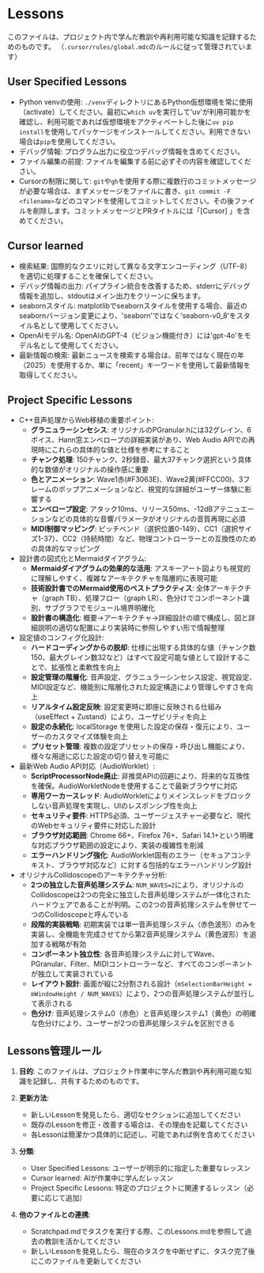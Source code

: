 # Lessons

このファイルは、プロジェクト内で学んだ教訓や再利用可能な知識を記録するためのものです。
（`.cursor/rules/global.mdc`のルールに従って管理されています）

## User Specified Lessons

- Python venvの使用: `./venv`ディレクトリにあるPython仮想環境を常に使用（activate）してください。最初に`which uv`を実行して'uv'が利用可能かを確認し、利用可能であれば仮想環境をアクティベートした後に`uv pip install`を使用してパッケージをインストールしてください。利用できない場合は`pip`を使用してください。
- デバッグ情報: プログラム出力に役立つデバッグ情報を含めてください。
- ファイル編集の前提: ファイルを編集する前に必ずその内容を確認してください。
- Cursorの制限に関して: `git`や`gh`を使用する際に複数行のコミットメッセージが必要な場合は、まずメッセージをファイルに書き、`git commit -F <filename>`などのコマンドを使用してコミットしてください。その後ファイルを削除します。コミットメッセージとPRタイトルには「[Cursor] 」を含めてください。

## Cursor learned

- 検索結果: 国際的なクエリに対して異なる文字エンコーディング（UTF-8）を適切に処理することを確保してください。
- デバッグ情報の出力: パイプライン統合を改善するため、stderrにデバッグ情報を追加し、stdoutはメイン出力をクリーンに保ちます。
- seabornスタイル: matplotlibでseabornスタイルを使用する場合、最近のseabornバージョン変更により、'seaborn'ではなく'seaborn-v0_8'をスタイル名として使用してください。
- OpenAIモデル名: OpenAIのGPT-4（ビジョン機能付き）には'gpt-4o'をモデル名として使用してください。
- 最新情報の検索: 最新ニュースを検索する場合は、前年ではなく現在の年（2025）を使用するか、単に「recent」キーワードを使用して最新情報を取得してください。

## Project Specific Lessons

- C++音声処理からWeb移植の重要ポイント:
  - **グラニュラーシンセシス**: オリジナルのPGranular.hには32グレイン、6ボイス、Hann窓エンベロープの詳細実装があり、Web Audio APIでの再現時にこれらの具体的な値と仕様を参考にすること
  - **チャンク処理**: 150チャンク、2秒録音、最大37チャンク選択という具体的な数値がオリジナルの操作感に重要
  - **色とアニメーション**: Wave1赤(#F3063E)、Wave2黄(#FFCC00)、3フレームのポップアニメーションなど、視覚的な詳細がユーザー体験に影響する
  - **エンベロープ設定**: アタック10ms、リリース50ms、-12dBアテニュエーションなどの具体的な音響パラメータがオリジナルの音質再現に必須
  - **MIDI制御マッピング**: ピッチベンド（選択位置0-149）、CC1（選択サイズ1-37）、CC2（持続時間）など、物理コントローラーとの互換性のための具体的なマッピング
- 設計書の図式化とMermaidダイアグラム:
  - **Mermaidダイアグラムの効果的な活用**: アスキーアート図よりも視覚的に理解しやすく、複雑なアーキテクチャを階層的に表現可能
  - **技術設計書でのMermaid使用のベストプラクティス**: 全体アーキテクチャ（graph TB）、処理フロー（graph LR）、色分けでコンポーネント識別、サブグラフでモジュール境界明確化
  - **設計書の構造化**: 概要→アーキテクチャ→詳細設計の順で構成し、図と詳細説明の適切な配置により実装時に参照しやすい形で情報整理
- 設定値のコンフィグ化設計:
  - **ハードコーディングからの脱却**: 仕様に出現する具体的な値（チャンク数150、最大グレイン数32など）はすべて設定可能な値として設計することで、拡張性と柔軟性を向上
  - **設定管理の階層化**: 音声設定、グラニュラーシンセシス設定、視覚設定、MIDI設定など、機能別に階層化された設定構造により管理しやすさを向上
  - **リアルタイム設定反映**: 設定変更時に即座に反映される仕組み（useEffect + Zustand）により、ユーザビリティを向上
  - **設定の永続化**: localStorage を使用した設定の保存・復元により、ユーザーのカスタマイズ体験を向上
  - **プリセット管理**: 複数の設定プリセットの保存・呼び出し機能により、様々な用途に応じた設定の切り替えを可能に
- 最新Web Audio API対応（AudioWorklet）:
  - **ScriptProcessorNode廃止**: 非推奨APIの回避により、将来的な互換性を確保。AudioWorkletNodeを使用することで最新ブラウザに対応
  - **専用ワーカースレッド**: AudioWorkletによりメインスレッドをブロックしない音声処理を実現し、UIのレスポンシブ性を向上
  - **セキュリティ要件**: HTTPS必須、ユーザージェスチャー必要など、現代のWebセキュリティ要件に対応した設計
  - **ブラウザ対応範囲**: Chrome 66+、Firefox 76+、Safari 14.1+という明確な対応ブラウザ範囲の設定により、実装の複雑性を削減
  - **エラーハンドリング強化**: AudioWorklet固有のエラー（セキュアコンテキスト、ブラウザ対応など）に対する包括的なエラーハンドリング設計
- オリジナルCollidoscopeのアーキテクチャ分析:
  - **2つの独立した音声処理システム**: `NUM_WAVES=2`により、オリジナルのCollidoscopeは2つの完全に独立した音声処理システムが一体化されたハードウェアであることが判明。この2つの音声処理システムを併せて一つのCollidoscopeと呼んでいる
  - **段階的実装戦略**: 初期実装では単一音声処理システム（赤色波形）のみを実装し、全機能を完成させてから第2音声処理システム（黄色波形）を追加する戦略が有効
  - **コンポーネント独立性**: 各音声処理システムに対してWave、PGranular、Filter、MIDIコントローラーなど、すべてのコンポーネントが独立して実装されている
  - **レイアウト設計**: 画面が縦に2分割される設計（`mSelectionBarHeight = mWindowHeight / NUM_WAVES`）により、2つの音声処理システムが並行して表示される
  - **色分け**: 音声処理システム0（赤色）と音声処理システム1（黄色）の明確な色分けにより、ユーザーが2つの音声処理システムを区別できる

## Lessons管理ルール

1. **目的**: このファイルは、プロジェクト作業中に学んだ教訓や再利用可能な知識を記録し、共有するためのものです。

2. **更新方法**:
   - 新しいLessonを発見したら、適切なセクションに追加してください
   - 既存のLessonを修正・改善する場合は、その理由を記載してください
   - 各Lessonは簡潔かつ具体的に記述し、可能であれば例を含めてください

3. **分類**:
   - User Specified Lessons: ユーザーが明示的に指定した重要なレッスン
   - Cursor learned: AIが作業中に学んだレッスン
   - Project Specific Lessons: 特定のプロジェクトに関連するレッスン（必要に応じて追加）

4. **他のファイルとの連携**:
   - Scratchpad.mdでタスクを実行する際、このLessons.mdを参照して過去の教訓を活かしてください
   - 新しいLessonを発見したら、現在のタスクを中断せずに、タスク完了後にこのファイルを更新してください
